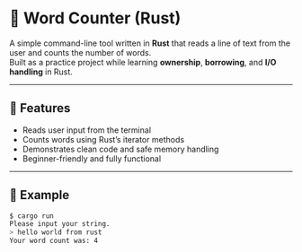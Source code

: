 # 🦀 Word Counter (Rust)

A simple command-line tool written in **Rust** that reads a line of text from the user and counts the number of words.  
Built as a practice project while learning **ownership**, **borrowing**, and **I/O handling** in Rust.

---

## 🚀 Features

- Reads user input from the terminal  
- Counts words using Rust’s iterator methods  
- Demonstrates clean code and safe memory handling  
- Beginner-friendly and fully functional  

---

## 🧩 Example

```bash
$ cargo run
Please input your string.
> hello world from rust
Your word count was: 4
